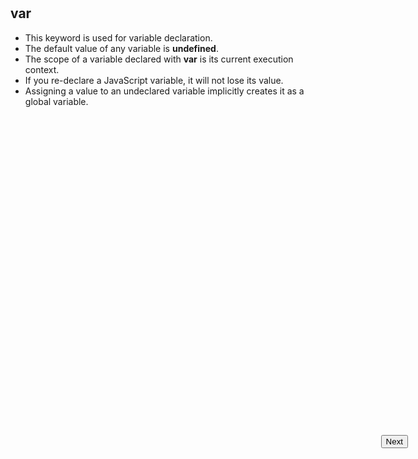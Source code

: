<input style="position: absolute; top: 20%;right: 10%;" type="button" onclick="location.href='https://rahgadda.github.io/Javascript/Keywords/03-Let.html';" value="Next" />
<br/><br/>

## var

- This keyword is used for variable declaration.
- The default value of any variable is **undefined**.
- The scope of a variable declared with **var** is its current execution context.
- If you re-declare a JavaScript variable, it will not lose its value.
- Assigning a value to an undeclared variable implicitly creates it as a global variable.
